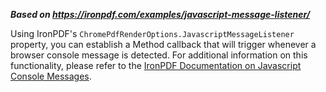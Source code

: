 ***Based on <https://ironpdf.com/examples/javascript-message-listener/>***

Using IronPDF's `ChromePdfRenderOptions.JavascriptMessageListener` property, you can establish a Method callback that will trigger whenever a browser console message is detected. For additional information on this functionality, please refer to the [IronPDF Documentation on Javascript Console Messages](https://ironpdf.com/object-reference/api/IronPdf.ChromePdfRenderOptions.html#IronPdf_ChromePdfRenderOptions_JavascriptMessageListener).